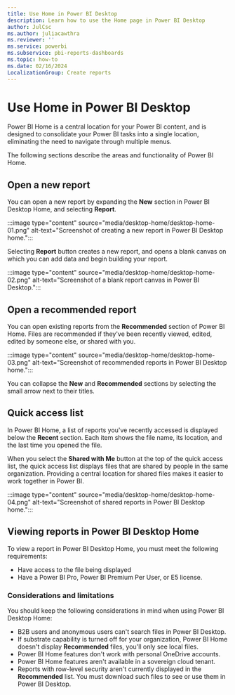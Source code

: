 ```yaml
---
title: Use Home in Power BI Desktop
description: Learn how to use the Home page in Power BI Desktop
author: JulCsc
ms.author: juliacawthra
ms.reviewer: ''
ms.service: powerbi
ms.subservice: pbi-reports-dashboards
ms.topic: how-to
ms.date: 02/16/2024
LocalizationGroup: Create reports
---
```

# Use Home in Power BI Desktop

Power BI Home is a central location for your Power BI content, and is designed to consolidate your Power BI tasks into a single location, eliminating the need to navigate through multiple menus.

The following sections describe the areas and functionality of Power BI Home.

## Open a new report

You can open a new report by expanding the **New** section in Power BI Desktop Home, and selecting **Report**.

:::image type="content" source="media/desktop-home/desktop-home-01.png" alt-text="Screenshot of creating a new report in Power BI Desktop home.":::

Selecting **Report** button creates a new report, and opens a blank canvas on which you can add data and begin building your report.

:::image type="content" source="media/desktop-home/desktop-home-02.png" alt-text="Screenshot of a blank report canvas in Power BI Desktop.":::

## Open a recommended report

You can open existing reports from the **Recommended** section of Power BI Home. Files are recommended if they've been recently viewed, edited, edited by someone else, or shared with you.

:::image type="content" source="media/desktop-home/desktop-home-03.png" alt-text="Screenshot of recommended reports in Power BI Desktop home.":::

You can collapse the **New** and **Recommended** sections by selecting the small arrow next to their titles.

## Quick access list

In Power BI Home, a list of reports you've recently accessed is displayed below the **Recent** section. Each item shows the file name, its location, and the last time you opened the file.

When you select the **Shared with Me** button at the top of the quick access list, the quick access list displays files that are shared by people in the same organization. Providing a central location for shared files makes it easier to work together in Power BI.

:::image type="content" source="media/desktop-home/desktop-home-04.png" alt-text="Screenshot of shared reports in Power BI Desktop home.":::

## Viewing reports in Power BI Desktop Home

To view a report in Power BI Desktop Home, you must meet the following requirements:

* Have access to the file being displayed
* Have a Power BI Pro, Power BI Premium Per User, or E5 license.

### Considerations and limitations

You should keep the following considerations in mind when using Power BI Desktop Home:

* B2B users and anonymous users can't search files in Power BI Desktop.
* If substrate capability is turned off for your organization, Power BI Home doesn't display **Recommended** files, you'll only see local files.
* Power BI Home features don't work with personal OneDrive accounts.
* Power BI Home features aren't available in a sovereign cloud tenant.
* Reports with row-level security aren't currently displayed in the **Recommended** list. You must download such files to see or use them in Power BI Desktop.


